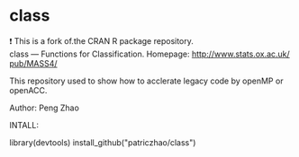 # class
:exclamation: This is a fork of.the CRAN R package repository.  class — Functions for Classification. Homepage: http://www.stats.ox.ac.uk/pub/MASS4/  

This repository used to show how to acclerate legacy code by openMP or openACC.

Author: Peng Zhao

INTALL:

library(devtools)
install_github("patriczhao/class")
